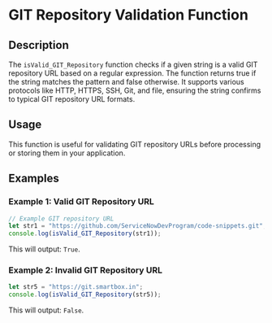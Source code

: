 # GIT Repository Validation Function

## Description
The `isValid_GIT_Repository` function checks if a given string is a valid GIT repository URL based on a regular expression. 
The function returns true if the string matches the pattern and false otherwise. 
It supports various protocols like HTTP, HTTPS, SSH, Git, and file, ensuring the string confirms to typical GIT repository URL formats.

## Usage
This function is useful for validating GIT repository URLs before processing or storing them in your application.

## Examples

### Example 1: Valid GIT Repository URL
```javascript
// Example GIT repository URL
let str1 = "https://github.com/ServiceNowDevProgram/code-snippets.git";
console.log(isValid_GIT_Repository(str1)); 
```
This will output: `True`.

### Example 2: Invalid GIT Repository URL
```javascript
let str5 = "https://git.smartbox.in";
console.log(isValid_GIT_Repository(str5)); 
```
This will output: `False`.
